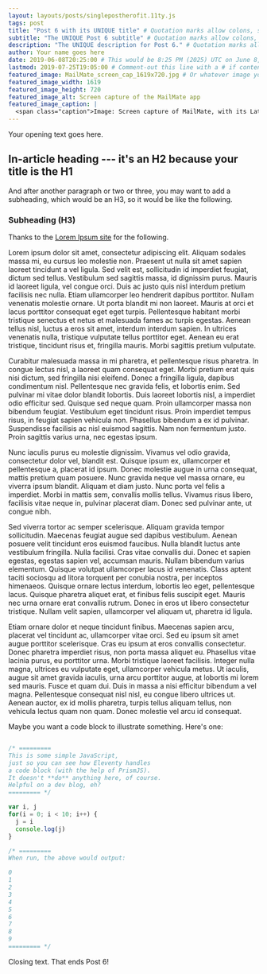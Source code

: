 ```yaml
---
layout: layouts/posts/singlepostherofit.11ty.js
tags: post
title: "Post 6 with its UNIQUE title" # Quotation marks allow colons, semicolons, etc.
subtitle: "The UNIQUE Post 6 subtitle" # Quotation marks allow colons, semicolons, etc.
description: "The UNIQUE description for Post 6." # Quotation marks allow colons, semicolons, etc.
author: Your name goes here
date: 2019-06-08T20:25:00 # This would be 8:25 PM (2025) UTC on June 8, 2019
lastmod: 2019-07-25T19:05:00 # Comment-out this line with a # if content is unchanged
featured_image: MailMate_screen_cap_1619x720.jpg # Or whatever image you want to use
featured_image_width: 1619
featured_image_height: 720
featured_image_alt: Screen capture of the MailMate app
featured_image_caption: |
  <span class="caption">Image: Screen capture of MailMate, with its Latin-displaying &ldquo;distortion mode&rdquo; engaged for privacy&rsquo;s sake</span>
---
```


Your opening text goes here.

## In-article heading --- it's an H2 because your title is the H1

And after another paragraph or two or three, you may want to add a subheading, which would be an H3, so it would be like the following.

### Subheading (H3)

Thanks to the [Lorem Ipsum site](https://lipsum.com) for the following.

Lorem ipsum dolor sit amet, consectetur adipiscing elit. Aliquam sodales massa mi, eu cursus leo molestie non. Praesent ut nulla sit amet sapien laoreet tincidunt a vel ligula. Sed velit est, sollicitudin id imperdiet feugiat, dictum sed tellus. Vestibulum sed sagittis massa, id dignissim purus. Mauris id laoreet ligula, vel congue orci. Duis ac justo quis nisl interdum pretium facilisis nec nulla. Etiam ullamcorper leo hendrerit dapibus porttitor. Nullam venenatis molestie ornare. Ut porta blandit mi non laoreet. Mauris at orci et lacus porttitor consequat eget eget turpis. Pellentesque habitant morbi tristique senectus et netus et malesuada fames ac turpis egestas. Aenean tellus nisl, luctus a eros sit amet, interdum interdum sapien. In ultrices venenatis nulla, tristique vulputate tellus porttitor eget. Aenean eu erat tristique, tincidunt risus et, fringilla mauris. Morbi sagittis pretium vulputate.

Curabitur malesuada massa in mi pharetra, et pellentesque risus pharetra. In congue lectus nisl, a laoreet quam consequat eget. Morbi pretium erat quis nisi dictum, sed fringilla nisi eleifend. Donec a fringilla ligula, dapibus condimentum nisl. Pellentesque nec gravida felis, et lobortis enim. Sed pulvinar mi vitae dolor blandit lobortis. Duis laoreet lobortis nisl, a imperdiet odio efficitur sed. Quisque sed neque quam. Proin ullamcorper massa non bibendum feugiat. Vestibulum eget tincidunt risus. Proin imperdiet tempus risus, in feugiat sapien vehicula non. Phasellus bibendum a ex id pulvinar. Suspendisse facilisis ac nisl euismod sagittis. Nam non fermentum justo. Proin sagittis varius urna, nec egestas ipsum.

Nunc iaculis purus eu molestie dignissim. Vivamus vel odio gravida, consectetur dolor vel, blandit est. Quisque ipsum ex, ullamcorper et pellentesque a, placerat id ipsum. Donec molestie augue in urna consequat, mattis pretium quam posuere. Nunc gravida neque vel massa ornare, eu viverra ipsum blandit. Aliquam et diam justo. Nunc porta vel felis a imperdiet. Morbi in mattis sem, convallis mollis tellus. Vivamus risus libero, facilisis vitae neque in, pulvinar placerat diam. Donec sed pulvinar ante, ut congue nibh.

Sed viverra tortor ac semper scelerisque. Aliquam gravida tempor sollicitudin. Maecenas feugiat augue sed dapibus vestibulum. Aenean posuere velit tincidunt eros euismod faucibus. Nulla blandit luctus ante vestibulum fringilla. Nulla facilisi. Cras vitae convallis dui. Donec et sapien egestas, egestas sapien vel, accumsan mauris. Nullam bibendum varius elementum. Quisque volutpat ullamcorper lacus id venenatis. Class aptent taciti sociosqu ad litora torquent per conubia nostra, per inceptos himenaeos. Quisque ornare lectus interdum, lobortis leo eget, pellentesque lacus. Quisque pharetra aliquet erat, et finibus felis suscipit eget. Mauris nec urna ornare erat convallis rutrum. Donec in eros ut libero consectetur tristique. Nullam velit sapien, ullamcorper vel aliquam ut, pharetra id ligula.

Etiam ornare dolor et neque tincidunt finibus. Maecenas sapien arcu, placerat vel tincidunt ac, ullamcorper vitae orci. Sed eu ipsum sit amet augue porttitor scelerisque. Cras eu ipsum at eros convallis consectetur. Donec pharetra imperdiet risus, non porta massa aliquet eu. Phasellus vitae lacinia purus, eu porttitor urna. Morbi tristique laoreet facilisis. Integer nulla magna, ultrices eu vulputate eget, ullamcorper vehicula metus. Ut iaculis, augue sit amet gravida iaculis, urna arcu porttitor augue, at lobortis mi lorem sed mauris. Fusce et quam dui. Duis in massa a nisi efficitur bibendum a vel magna. Pellentesque consequat nisl nisl, eu congue libero ultrices ut. Aenean auctor, ex id mollis pharetra, turpis tellus aliquam tellus, non vehicula lectus quam non quam. Donec molestie vel arcu id consequat.

Maybe you want a code block to illustrate something. Here's one:

```js

/* =========
This is some simple JavaScript, 
just so you can see how Eleventy handles 
a code block (with the help of PrismJS).
It doesn't **do** anything here, of course.
Helpful on a dev blog, eh?
========= */

var i, j
for(i = 0; i < 10; i++) {
  j = i
  console.log(j)
}

/* ========= 
When run, the above would output:

0
1
2
3
4
5
6
7
8
9
========= */

```

Closing text. That ends Post 6!